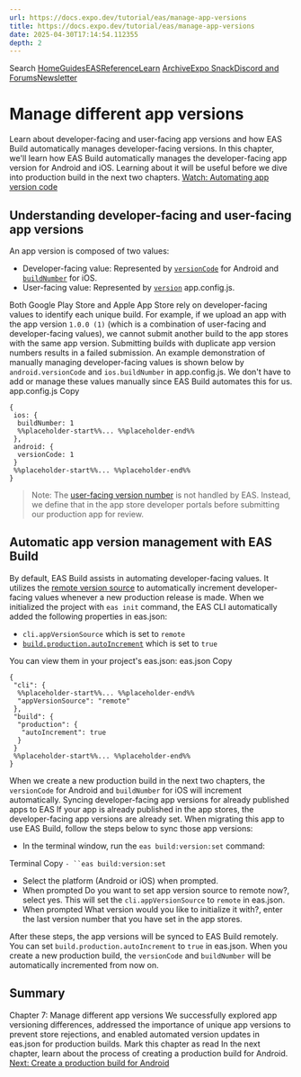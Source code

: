 ```yaml
---
url: https://docs.expo.dev/tutorial/eas/manage-app-versions
title: https://docs.expo.dev/tutorial/eas/manage-app-versions
date: 2025-04-30T17:14:54.112355
depth: 2
---
```


Search
[Home](https://docs.expo.dev/)[Guides](https://docs.expo.dev/guides/overview)[EAS](https://docs.expo.dev/eas)[Reference](https://docs.expo.dev/versions/latest)[Learn](https://docs.expo.dev/tutorial/overview)
[Archive](https://docs.expo.dev/archive)[Expo Snack](https://snack.expo.dev)[Discord and Forums](https://chat.expo.dev)[Newsletter](https://expo.dev/mailing-list/signup)
# Manage different app versions
Learn about developer-facing and user-facing app versions and how EAS Build automatically manages developer-facing versions.
In this chapter, we'll learn how EAS Build automatically manages the developer-facing app version for Android and iOS. Learning about it will be useful before we dive into production build in the next two chapters.
[Watch: Automating app version code](https://www.youtube.com/watch?v=C8x4N9UmzS8)
## Understanding developer-facing and user-facing app versions
An app version is composed of two values:
  * Developer-facing value: Represented by [`versionCode`](https://docs.expo.dev/versions/latest/config/app#versioncode) for Android and [`buildNumber`](https://docs.expo.dev/versions/latest/config/app#buildnumber) for iOS.
  * User-facing value: Represented by [`version`](https://docs.expo.dev/versions/latest/config/app#version) app.config.js.


Both Google Play Store and Apple App Store rely on developer-facing values to identify each unique build. For example, if we upload an app with the app version `1.0.0 (1)` (which is a combination of user-facing and developer-facing values), we cannot submit another build to the app stores with the same app version. Submitting builds with duplicate app version numbers results in a failed submission.
An example demonstration of manually managing developer-facing values is shown below by `android.versionCode` and `ios.buildNumber` in app.config.js. We don't have to add or manage these values manually since EAS Build automates this for us.
app.config.js
Copy
```
{
 ios: {
  buildNumber: 1
  %%placeholder-start%%... %%placeholder-end%%
 },
 android: {
  versionCode: 1
 }
 %%placeholder-start%%... %%placeholder-end%%
}

```

> Note: The [user-facing version number](https://docs.expo.dev/build-reference/app-versions#user-facing-version) is not handled by EAS. Instead, we define that in the app store developer portals before submitting our production app for review.
## Automatic app version management with EAS Build
By default, EAS Build assists in automating developer-facing values. It utilizes the [remote version source](https://docs.expo.dev/build-reference/app-versions#remote-version-source) to automatically increment developer-facing values whenever a new production release is made.
When we initialized the project with `eas init` command, the EAS CLI automatically added the following properties in eas.json:
  * `cli.appVersionSource` which is set to `remote`
  * [`build.production.autoIncrement`](https://docs.expo.dev/eas/json#autoincrement-1) which is set to `true`


You can view them in your project's eas.json:
eas.json
Copy
```
{
 "cli": {
  %%placeholder-start%%... %%placeholder-end%%
  "appVersionSource": "remote"
 },
 "build": {
  "production": {
   "autoIncrement": true
  }
 }
 %%placeholder-start%%... %%placeholder-end%%
}

```

When we create a new production build in the next two chapters, the `versionCode` for Android and `buildNumber` for iOS will increment automatically.
Syncing developer-facing app versions for already published apps to EAS
If your app is already published in the app stores, the developer-facing app versions are already set. When migrating this app to use EAS Build, follow the steps below to sync those app versions:
  * In the terminal window, run the `eas build:version:set` command:


Terminal
Copy
`- ``eas build:version:set`
  * Select the platform (Android or iOS) when prompted.
  * When prompted Do you want to set app version source to remote now?, select yes. This will set the `cli.appVersionSource` to `remote` in eas.json.
  * When prompted What version would you like to initialize it with?, enter the last version number that you have set in the app stores.


After these steps, the app versions will be synced to EAS Build remotely. You can set `build.production.autoIncrement` to `true` in eas.json. When you create a new production build, the `versionCode` and `buildNumber` will be automatically incremented from now on.
## Summary
Chapter 7: Manage different app versions
We successfully explored app versioning differences, addressed the importance of unique app versions to prevent store rejections, and enabled automated version updates in eas.json for production builds.
Mark this chapter as read
In the next chapter, learn about the process of creating a production build for Android.
[Next: Create a production build for Android](https://docs.expo.dev/tutorial/eas/android-production-build)

